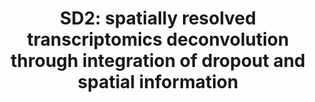 ---
title:   "SD2: spatially resolved transcriptomics deconvolution through integration of dropout and spatial information"
authors: "Haoyang Li, Hanmin Li, Juexiao Zhou, Xin Gao"
year:    2022
venue:   "Bioinformatics"
summary: 
arxiv: "https://academic.oup.com/bioinformatics/article/38/21/4878/6692424"   # leave blank if none
cite:  "/assets/bib/SD22022.bib"
---